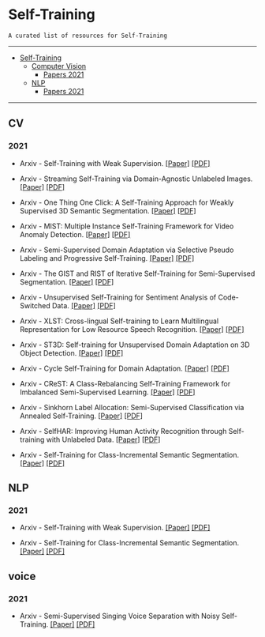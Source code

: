 # Self-Training

    A curated list of resources for Self-Training

---

- [Self-Training](#self-training)
  - [Computer Vision](#cv)
    - [Papers 2021](#2021)
  - [NLP](#nlp)
    - [Papers 2021](#2021)
---


## CV

### 2021

* Arxiv - Self-Training with Weak Supervision. [[Paper]](https://arxiv.org/abs/2104.05514) [[PDF]](https://arxiv.org/pdf/2104.05514.pdf)

* Arxiv - Streaming Self-Training via Domain-Agnostic Unlabeled Images. [[Paper]](https://arxiv.org/abs/2104.03309) [[PDF]](https://arxiv.org/pdf/2104.03309.pdf)

* Arxiv - One Thing One Click: A Self-Training Approach for Weakly Supervised 3D Semantic Segmentation. [[Paper]](https://arxiv.org/abs/2104.02246) [[PDF]](https://arxiv.org/pdf/2104.02246.pdf)

* Arxiv - MIST: Multiple Instance Self-Training Framework for Video Anomaly Detection. [[Paper]](https://arxiv.org/abs/2104.01633) [[PDF]](https://arxiv.org/pdf/2104.01633.pdf)

* Arxiv - Semi-Supervised Domain Adaptation via Selective Pseudo Labeling and Progressive Self-Training. [[Paper]](https://arxiv.org/abs/2104.00319) [[PDF]](https://arxiv.org/pdf/2104.00319.pdf)

* Arxiv - The GIST and RIST of Iterative Self-Training for Semi-Supervised Segmentation. [[Paper]](https://arxiv.org/abs/2103.17105) [[PDF]](https://arxiv.org/pdf/2103.17105.pdf)

* Arxiv - Unsupervised Self-Training for Sentiment Analysis of Code-Switched Data. [[Paper]](https://arxiv.org/abs/2103.14797) [[PDF]](https://arxiv.org/pdf/2103.14797.pdf)

* Arxiv - XLST: Cross-lingual Self-training to Learn Multilingual Representation for Low Resource Speech Recognition. [[Paper]](https://arxiv.org/abs/2012.03362) [[PDF]](https://arxiv.org/pdf/2103.08207.pdf)

* Arxiv - ST3D: Self-training for Unsupervised Domain Adaptation on 3D Object Detection. [[Paper]](https://arxiv.org/abs/2103.05346) [[PDF]](https://arxiv.org/pdf/2103.05346.pdf)

* Arxiv - Cycle Self-Training for Domain Adaptation. [[Paper]](https://arxiv.org/abs/2103.03571) [[PDF]](https://arxiv.org/pdf/2103.03571.pdf)

* Arxiv - CReST: A Class-Rebalancing Self-Training Framework for Imbalanced Semi-Supervised Learning. [[Paper]](https://arxiv.org/abs/2102.09559) [[PDF]](https://arxiv.org/pdf/2102.09559.pdf)

* Arxiv - Sinkhorn Label Allocation: Semi-Supervised Classification via Annealed Self-Training. [[Paper]](https://arxiv.org/abs/2102.08622) [[PDF]](https://arxiv.org/pdf/2102.08622.pdf)

* Arxiv - SelfHAR: Improving Human Activity Recognition through Self-training with Unlabeled Data. [[Paper]](https://arxiv.org/abs/2102.06073) [[PDF]](https://arxiv.org/pdf/2102.06073.pdf)

* Arxiv - Self-Training for Class-Incremental Semantic Segmentation. [[Paper]](https://arxiv.org/abs/2012.03362) [[PDF]](https://arxiv.org/pdf/2012.03362.pdf)



## NLP

### 2021

* Arxiv - Self-Training with Weak Supervision. [[Paper]](https://arxiv.org/abs/2104.05514) [[PDF]](https://arxiv.org/pdf/2104.05514.pdf)

* Arxiv - Self-Training for Class-Incremental Semantic Segmentation. [[Paper]](https://arxiv.org/abs/2012.03362) [[PDF]](https://arxiv.org/pdf/2012.03362.pdf)

## voice

### 2021

* Arxiv - Semi-Supervised Singing Voice Separation with Noisy Self-Training. [[Paper]](https://arxiv.org/abs/2102.07961) [[PDF]](https://arxiv.org/pdf/2102.07961.pdf)


